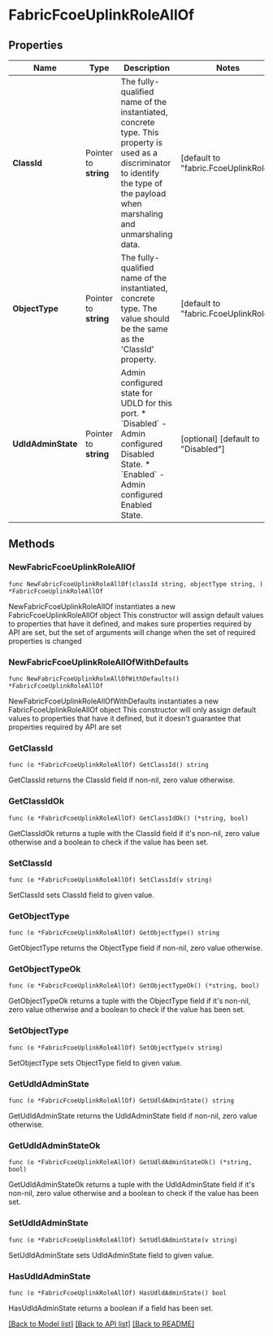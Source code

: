 # FabricFcoeUplinkRoleAllOf

## Properties

Name | Type | Description | Notes
------------ | ------------- | ------------- | -------------
**ClassId** | Pointer to **string** | The fully-qualified name of the instantiated, concrete type. This property is used as a discriminator to identify the type of the payload when marshaling and unmarshaling data. | [default to "fabric.FcoeUplinkRole"]
**ObjectType** | Pointer to **string** | The fully-qualified name of the instantiated, concrete type. The value should be the same as the &#39;ClassId&#39; property. | [default to "fabric.FcoeUplinkRole"]
**UdldAdminState** | Pointer to **string** | Admin configured state for UDLD for this port. * &#x60;Disabled&#x60; - Admin configured Disabled State. * &#x60;Enabled&#x60; - Admin configured Enabled State. | [optional] [default to "Disabled"]

## Methods

### NewFabricFcoeUplinkRoleAllOf

`func NewFabricFcoeUplinkRoleAllOf(classId string, objectType string, ) *FabricFcoeUplinkRoleAllOf`

NewFabricFcoeUplinkRoleAllOf instantiates a new FabricFcoeUplinkRoleAllOf object
This constructor will assign default values to properties that have it defined,
and makes sure properties required by API are set, but the set of arguments
will change when the set of required properties is changed

### NewFabricFcoeUplinkRoleAllOfWithDefaults

`func NewFabricFcoeUplinkRoleAllOfWithDefaults() *FabricFcoeUplinkRoleAllOf`

NewFabricFcoeUplinkRoleAllOfWithDefaults instantiates a new FabricFcoeUplinkRoleAllOf object
This constructor will only assign default values to properties that have it defined,
but it doesn't guarantee that properties required by API are set

### GetClassId

`func (o *FabricFcoeUplinkRoleAllOf) GetClassId() string`

GetClassId returns the ClassId field if non-nil, zero value otherwise.

### GetClassIdOk

`func (o *FabricFcoeUplinkRoleAllOf) GetClassIdOk() (*string, bool)`

GetClassIdOk returns a tuple with the ClassId field if it's non-nil, zero value otherwise
and a boolean to check if the value has been set.

### SetClassId

`func (o *FabricFcoeUplinkRoleAllOf) SetClassId(v string)`

SetClassId sets ClassId field to given value.


### GetObjectType

`func (o *FabricFcoeUplinkRoleAllOf) GetObjectType() string`

GetObjectType returns the ObjectType field if non-nil, zero value otherwise.

### GetObjectTypeOk

`func (o *FabricFcoeUplinkRoleAllOf) GetObjectTypeOk() (*string, bool)`

GetObjectTypeOk returns a tuple with the ObjectType field if it's non-nil, zero value otherwise
and a boolean to check if the value has been set.

### SetObjectType

`func (o *FabricFcoeUplinkRoleAllOf) SetObjectType(v string)`

SetObjectType sets ObjectType field to given value.


### GetUdldAdminState

`func (o *FabricFcoeUplinkRoleAllOf) GetUdldAdminState() string`

GetUdldAdminState returns the UdldAdminState field if non-nil, zero value otherwise.

### GetUdldAdminStateOk

`func (o *FabricFcoeUplinkRoleAllOf) GetUdldAdminStateOk() (*string, bool)`

GetUdldAdminStateOk returns a tuple with the UdldAdminState field if it's non-nil, zero value otherwise
and a boolean to check if the value has been set.

### SetUdldAdminState

`func (o *FabricFcoeUplinkRoleAllOf) SetUdldAdminState(v string)`

SetUdldAdminState sets UdldAdminState field to given value.

### HasUdldAdminState

`func (o *FabricFcoeUplinkRoleAllOf) HasUdldAdminState() bool`

HasUdldAdminState returns a boolean if a field has been set.


[[Back to Model list]](../README.md#documentation-for-models) [[Back to API list]](../README.md#documentation-for-api-endpoints) [[Back to README]](../README.md)


